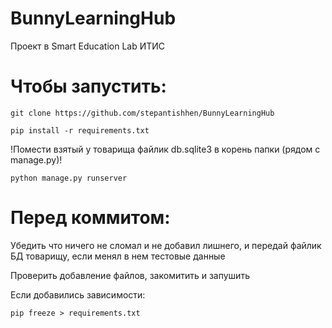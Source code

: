 # BunnyLearningHub
Проект в Smart Education Lab ИТИС
# Чтобы запустить:
`git clone https://github.com/stepantishhen/BunnyLearningHub`

`pip install -r requirements.txt`

!Помести взятый у товарища файлик db.sqlite3 в корень папки (рядом с manage.py)!

`python manage.py runserver`

# Перед коммитом:
Убедить что ничего не сломал и не добавил лишнего, и передай файлик БД товарищу, если менял в нем тестовые данные

Проверить добавление файлов, закомитить и запушить

Если добавились зависимости:

`pip freeze > requirements.txt`

